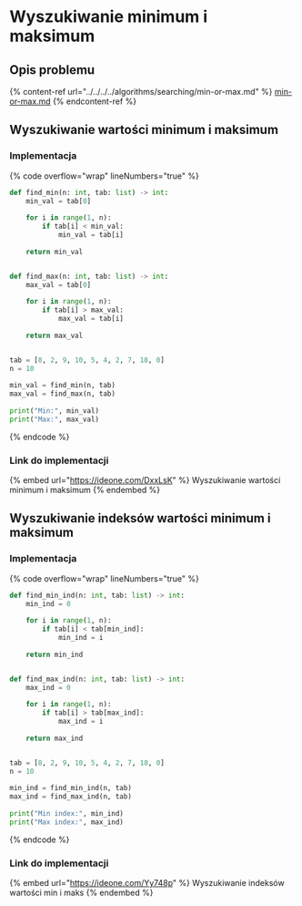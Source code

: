 # Wyszukiwanie minimum i maksimum

## Opis problemu

{% content-ref url="../../../../algorithms/searching/min-or-max.md" %}
[min-or-max.md](../../../../algorithms/searching/min-or-max.md)
{% endcontent-ref %}

## Wyszukiwanie wartości minimum i maksimum

### Implementacja

{% code overflow="wrap" lineNumbers="true" %}
```python
def find_min(n: int, tab: list) -> int:
    min_val = tab[0]
    
    for i in range(1, n):
        if tab[i] < min_val:
            min_val = tab[i]
    
    return min_val


def find_max(n: int, tab: list) -> int:
    max_val = tab[0]
    
    for i in range(1, n):
        if tab[i] > max_val:
            max_val = tab[i]
    
    return max_val


tab = [8, 2, 9, 10, 5, 4, 2, 7, 18, 0]
n = 10
    
min_val = find_min(n, tab)
max_val = find_max(n, tab)
    
print("Min:", min_val)
print("Max:", max_val)
```
{% endcode %}

### Link do implementacji

{% embed url="https://ideone.com/DxxLsK" %}
Wyszukiwanie wartości minimum i maksimum
{% endembed %}

## Wyszukiwanie indeksów wartości minimum i maksimum

### Implementacja

{% code overflow="wrap" lineNumbers="true" %}
```python
def find_min_ind(n: int, tab: list) -> int:
    min_ind = 0
    
    for i in range(1, n):
        if tab[i] < tab[min_ind]:
            min_ind = i
    
    return min_ind


def find_max_ind(n: int, tab: list) -> int:
    max_ind = 0
    
    for i in range(1, n):
        if tab[i] > tab[max_ind]:
            max_ind = i
    
    return max_ind


tab = [8, 2, 9, 10, 5, 4, 2, 7, 18, 0]
n = 10
    
min_ind = find_min_ind(n, tab)
max_ind = find_max_ind(n, tab)
    
print("Min index:", min_ind)
print("Max index:", max_ind)
```
{% endcode %}

### Link do implementacji

{% embed url="https://ideone.com/Yy748p" %}
Wyszukiwanie indeksów wartości min i maks
{% endembed %}
